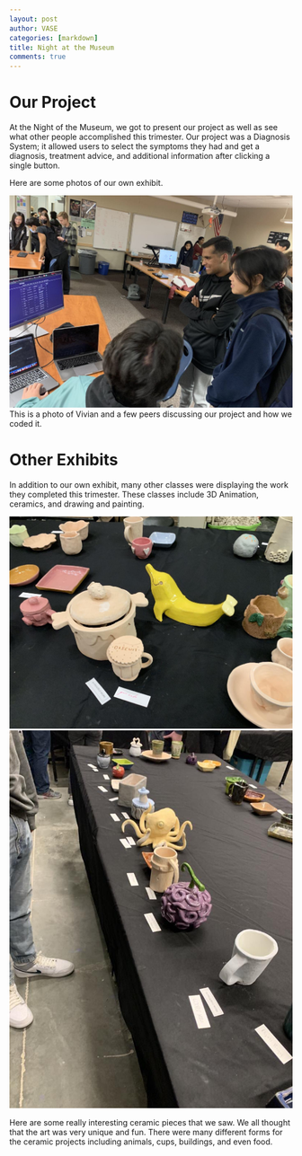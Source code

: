 ```yaml
---
layout: post
author: VASE
categories: [markdown]
title: Night at the Museum
comments: true
---
```


# Our Project
At the Night of the Museum, we got to present our project as well as see what other people accomplished this trimester. Our project was a Diagnosis System; it allowed users to select the symptoms they had and get a diagnosis, treatment advice, and additional information after clicking a single button. 

Here are some photos of our own exhibit. 

<img src ="https://github.com/vivianknee/VaseProject/blob/master/images/vivian.jpg?raw=true">
This is a photo of Vivian and a few peers discussing our project and how we coded it.

# Other Exhibits
In addition to our own exhibit, many other classes were displaying the work they completed this trimester. These classes include 3D Animation, ceramics, and drawing and painting.

<img src ="https://github.com/vivianknee/VaseProject/blob/master/images/ceramic.jpg?raw=true">

<img src ="https://github.com/vivianknee/VaseProject/blob/master/images/ceramic2.jpg?raw=true">

Here are some really interesting ceramic pieces that we saw. We all thought that the art was very unique and fun. There were many different forms for the ceramic projects including animals, cups, buildings, and even food.